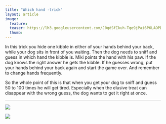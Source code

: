 ```yaml
---
title: "Which hand -trick"
layout: article
image:
  feature:
  teaser: https://lh3.googleusercontent.com/J0qdSfIkuh-Tqe9jPai6P6LAOPDFGvT4ibmxqSWjJow=w245
  thumb:
---
```


In this trick you hide one kibble in either of your hands behind your back, while your dog sits in front of you waiting. Then the dog needs to sniff and guess in which hand the kibble is. Miki points the hand with his paw. If the dog knows the right answer he gets the kibble. If he guesses wrong, put your hands behind your back again and start the game over. And remember to change hands frequently.

So the whole point of this is that when you get your dog to sniff and guess 50 to 100 times he will get tired. Especially when the elusive treat can disappear with the wrong guess, the dog wants to get it right at once.

---

[![](https://lh3.googleusercontent.com/qIartYR8_n5Oam6oASJMGgTspMb512pSNE9CPmS-rFg=w800)](https://lh3.googleusercontent.com/qIartYR8_n5Oam6oASJMGgTspMb512pSNE9CPmS-rFg=s0)

[![](https://lh3.googleusercontent.com/XhNLMCSmamL1-TCLRLbh1L1R6nTEGBvIKrFaPEWMr9U=w800)](https://lh3.googleusercontent.com/XhNLMCSmamL1-TCLRLbh1L1R6nTEGBvIKrFaPEWMr9U=s0)

